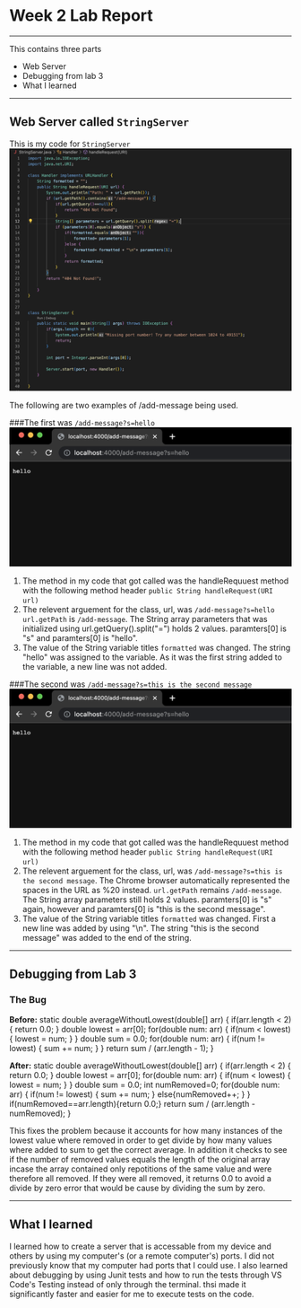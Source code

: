 # Week 2 Lab Report
---

This contains three parts

* Web Server
* Debugging from lab 3
* What I learned
---

## Web Server called `StringServer`

This is my code for `StringServer`
![Image](StringServerCode.png)

The following are two examples of /add-message being used.

###The first was `/add-message?s=hello`
![Image](StringServerHello.png)
1. The method in my code that got called was the handleRequuest method with the following method header `public String handleRequest(URI url)`
2. The relevent arguement for the class, url, was `/add-message?s=hello`
`url.getPath` is `/add-message`. The String array parameters that was initialized using url.getQuery().split("=") holds 2 values. paramters\[0\] is "s" and paramters\[0\] is "hello". 
4. The value of the String variable titles `formatted` was changed. The string "hello" was assigned to the variable. As it was the first string added to the variable, a new line was not added. 

###The second was `/add-message?s=this is the second message`
![Image](StringServerHello.png)
1. The method in my code that got called was the handleRequuest method with the following method header `public String handleRequest(URI url)`
2. The relevent arguement for the class, url, was `/add-message?s=this is the second message`. The Chrome browser automatically represented the spaces in the URL as %20 instead. 
`url.getPath` remains `/add-message`. The String array parameters still holds 2 values. paramters\[0\] is "s" again, however and paramters\[0\] is "this is the second message". 
4. The value of the String variable titles `formatted` was changed. First a new line was added by using "\n". The string "this is the second message" was added to the end of the string.

---

## Debugging from Lab 3


### The Bug

**Before:**
static double averageWithoutLowest(double[] arr) {
    if(arr.length < 2) { return 0.0; }
    double lowest = arr\[0\];
    for(double num: arr) {
      if(num < lowest) { lowest = num; }
    }
    double sum = 0.0;
    for(double num: arr) {
      if(num != lowest) { sum += num; }
    }
    return sum / (arr.length - 1);
}

**After:**
static double averageWithoutLowest(double[] arr) {
    if(arr.length < 2) { return 0.0; }
    double lowest = arr\[0\];
    for(double num: arr) {
      if(num < lowest) { lowest = num; }
    }
    double sum = 0.0;
    int numRemoved=0;
    for(double num: arr) {
      if(num != lowest) { sum += num; }
      else{numRemoved++; }
    }
    if(numRemoved==arr.length){return 0.0;}
    return sum / (arr.length - numRemoved);
}

This fixes the problem because it accounts for how many instances of the lowest value where removed in order to get divide by how many values where added to sum to get the correct average. In addition it checks to see if the number of removed values equals the length of the original array incase the array contained only repotitions of the same value and were therefore all removed. If they were all removed, it returns 0.0 to avoid a divide by zero error that would be cause by dividing the sum by zero. 

---

## What I learned

I learned how to create a server that is accessable from my device and others by using my computer's (or a remote computer's) ports. I did not previously know that my computer had ports that I could use. I also learned about debugging by using Junit tests and how to run the tests through VS Code's Testing instead of only through the terminal. thsi made it significantly faster and easier for me to execute tests on the code.

